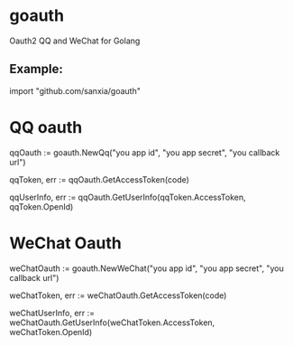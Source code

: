 # goauth
Oauth2 QQ and WeChat for Golang

Example:
---------------
import "github.com/sanxia/goauth"

QQ oauth
=====

qqOauth := goauth.NewQq("you app id", "you app secret", "you callback url")

qqToken, err := qqOauth.GetAccessToken(code)

qqUserInfo, err := qqOauth.GetUserInfo(qqToken.AccessToken, qqToken.OpenId)



WeChat Oauth
=====

weChatOauth := goauth.NewWeChat("you app id", "you app secret", "you callback url")

weChatToken, err := weChatOauth.GetAccessToken(code)

weChatUserInfo, err := weChatOauth.GetUserInfo(weChatToken.AccessToken, weChatToken.OpenId)
